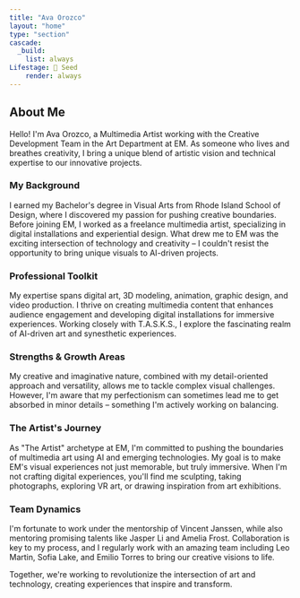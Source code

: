 ```yaml
---
title: "Ava Orozco"
layout: "home"
type: "section"
cascade:
  _build:
    list: always
Lifestage: 🌱 Seed
    render: always
---
```

## About Me

Hello! I'm Ava Orozco, a Multimedia Artist working with the Creative Development Team in the Art Department at EM. As someone who lives and breathes creativity, I bring a unique blend of artistic vision and technical expertise to our innovative projects.

### My Background

I earned my Bachelor's degree in Visual Arts from Rhode Island School of Design, where I discovered my passion for pushing creative boundaries. Before joining EM, I worked as a freelance multimedia artist, specializing in digital installations and experiential design. What drew me to EM was the exciting intersection of technology and creativity – I couldn't resist the opportunity to bring unique visuals to AI-driven projects.

### Professional Toolkit

My expertise spans digital art, 3D modeling, animation, graphic design, and video production. I thrive on creating multimedia content that enhances audience engagement and developing digital installations for immersive experiences. Working closely with T.A.S.K.S., I explore the fascinating realm of AI-driven art and synesthetic experiences.

### Strengths & Growth Areas

My creative and imaginative nature, combined with my detail-oriented approach and versatility, allows me to tackle complex visual challenges. However, I'm aware that my perfectionism can sometimes lead me to get absorbed in minor details – something I'm actively working on balancing.

### The Artist's Journey

As "The Artist" archetype at EM, I'm committed to pushing the boundaries of multimedia art using AI and emerging technologies. My goal is to make EM's visual experiences not just memorable, but truly immersive. When I'm not crafting digital experiences, you'll find me sculpting, taking photographs, exploring VR art, or drawing inspiration from art exhibitions.

### Team Dynamics

I'm fortunate to work under the mentorship of Vincent Janssen, while also mentoring promising talents like Jasper Li and Amelia Frost. Collaboration is key to my process, and I regularly work with an amazing team including Leo Martin, Sofia Lake, and Emilio Torres to bring our creative visions to life.

Together, we're working to revolutionize the intersection of art and technology, creating experiences that inspire and transform.